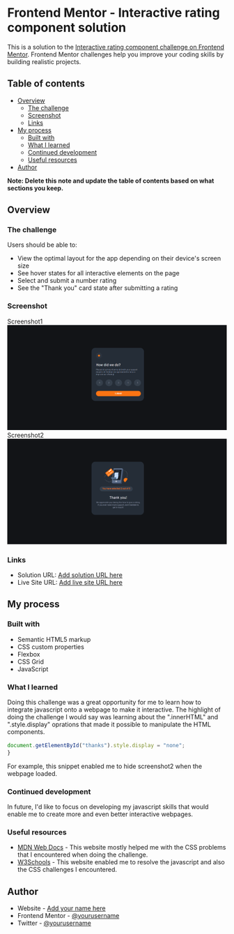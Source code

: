 # Frontend Mentor - Interactive rating component solution

This is a solution to the [Interactive rating component challenge on Frontend Mentor](https://www.frontendmentor.io/challenges/interactive-rating-component-koxpeBUmI). Frontend Mentor challenges help you improve your coding skills by building realistic projects. 

## Table of contents

- [Overview](#overview)
  - [The challenge](#the-challenge)
  - [Screenshot](#screenshot)
  - [Links](#links)
- [My process](#my-process)
  - [Built with](#built-with)
  - [What I learned](#what-i-learned)
  - [Continued development](#continued-development)
  - [Useful resources](#useful-resources)
- [Author](#author)


**Note: Delete this note and update the table of contents based on what sections you keep.**

## Overview

### The challenge

Users should be able to:

- View the optimal layout for the app depending on their device's screen size
- See hover states for all interactive elements on the page
- Select and submit a number rating
- See the "Thank you" card state after submitting a rating

### Screenshot
Screenshot1
![](/images/Screenshot1.png)
Screenshot2
![](/images/Screenshot2.png)

### Links

- Solution URL: [Add solution URL here](https://your-solution-url.com)
- Live Site URL: [Add live site URL here](https://davidmorekwa-interactive-rating.netlify.app/)

## My process

### Built with

- Semantic HTML5 markup
- CSS custom properties
- Flexbox
- CSS Grid
- JavaScript

### What I learned

Doing this challenge was a great opportunity for me to learn how to integrate javascript onto a webpage to make it interactive. The highlight of doing the challenge I would say was learning about the ".innerHTML" and ".style.display" oprations that made it possible to manipulate the HTML components. 


```js
document.getElementById("thanks").style.display = "none";
}
```

For example, this snippet enabled me to hide screenshot2 when the webpage loaded.

### Continued development

In future, I'd like to focus on developing my javascript skills that would enable me to create more and even better interactive webpages. 


### Useful resources

- [MDN Web Docs](https://developer.mozilla.org/en-US/) - This website mostly helped me with the CSS problems that I encountered when doing the challenge.
- [W3Schools](https://www.w3schools.com/) - This website enabled me to resolve the javascript and also the CSS challenges I encountered.



## Author

- Website - [Add your name here](https://www.your-site.com)
- Frontend Mentor - [@yourusername](https://www.frontendmentor.io/profile/yourusername)
- Twitter - [@yourusername](https://www.twitter.com/yourusername)
